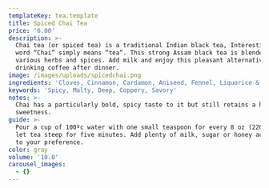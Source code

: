 ```yaml
---
templateKey: tea.template
title: Spiced Chai Tea
price: '6.00'
description: >-
  Chai tea (or spiced tea) is a traditional Indian black tea, Interestingly, the
  word “Chai” simply means “tea”. This strong Assam black tea is blended with
  various herbs and spices. Add milk and enjoy this pleasant alternative to
  drinking coffee after dinner.
image: /images/uploads/spicedchai.png
ingredients: 'Cloves, Cinnamon, Cardamon, Aniseed, Fennel, Liquorice & Lemongrass'
keywords: 'Spicy, Malty, Deep, Coppery, Savory'
notes: >-
  Chai has a particularly bold, spicy taste to it but still retains a hint of
  sweetness.
guide: >-
  Pour a cup of 100ºc water with one small teaspoon for every 8 oz (220g) and
  let tea steep for five minutes. Add plenty of milk, sugar or honey according
  to your preference.
color: gray
volume: '10.0'
carousel_images:
  - {}
---
```


